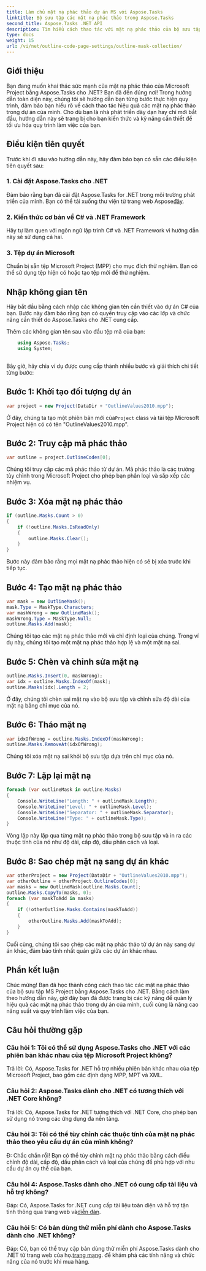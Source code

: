 ```yaml
---
title: Làm chủ mặt nạ phác thảo dự án MS với Aspose.Tasks
linktitle: Bộ sưu tập các mặt nạ phác thảo trong Aspose.Tasks
second_title: Aspose.Tasks .NET API
description: Tìm hiểu cách thao tác với mặt nạ phác thảo của bộ sưu tập MS Project bằng Aspose.Tasks cho .NET. Nâng cao năng suất với hướng dẫn toàn diện này.
type: docs
weight: 15
url: /vi/net/outline-code-page-settings/outline-mask-collection/
---
```

## Giới thiệu
Bạn đang muốn khai thác sức mạnh của mặt nạ phác thảo của Microsoft Project bằng Aspose.Tasks cho .NET? Bạn đã đến đúng nơi! Trong hướng dẫn toàn diện này, chúng tôi sẽ hướng dẫn bạn từng bước thực hiện quy trình, đảm bảo bạn hiểu rõ về cách thao tác hiệu quả các mặt nạ phác thảo trong dự án của mình. Cho dù bạn là nhà phát triển dày dạn hay chỉ mới bắt đầu, hướng dẫn này sẽ trang bị cho bạn kiến thức và kỹ năng cần thiết để tối ưu hóa quy trình làm việc của bạn.
## Điều kiện tiên quyết
Trước khi đi sâu vào hướng dẫn này, hãy đảm bảo bạn có sẵn các điều kiện tiên quyết sau:
### 1. Cài đặt Aspose.Tasks cho .NET
Đảm bảo rằng bạn đã cài đặt Aspose.Tasks for .NET trong môi trường phát triển của mình. Bạn có thể tải xuống thư viện từ trang web Aspose[đây](https://releases.aspose.com/tasks/net/).
### 2. Kiến thức cơ bản về C# và .NET Framework
Hãy tự làm quen với ngôn ngữ lập trình C# và .NET Framework vì hướng dẫn này sẽ sử dụng cả hai.
### 3. Tệp dự án Microsoft
Chuẩn bị sẵn tệp Microsoft Project (MPP) cho mục đích thử nghiệm. Bạn có thể sử dụng tệp hiện có hoặc tạo tệp mới để thử nghiệm.
## Nhập không gian tên
Hãy bắt đầu bằng cách nhập các không gian tên cần thiết vào dự án C# của bạn. Bước này đảm bảo rằng bạn có quyền truy cập vào các lớp và chức năng cần thiết do Aspose.Tasks cho .NET cung cấp.

Thêm các không gian tên sau vào đầu tệp mã của bạn:
```csharp
    using Aspose.Tasks;
    using System;
    
```
Bây giờ, hãy chia ví dụ được cung cấp thành nhiều bước và giải thích chi tiết từng bước:
## Bước 1: Khởi tạo đối tượng dự án
```csharp
var project = new Project(DataDir + "OutlineValues2010.mpp");
```
 Ở đây, chúng ta tạo một phiên bản mới của`Project` class và tải tệp Microsoft Project hiện có có tên "OutlineValues2010.mpp".
## Bước 2: Truy cập mã phác thảo
```csharp
var outline = project.OutlineCodes[0];
```
Chúng tôi truy cập các mã phác thảo từ dự án. Mã phác thảo là các trường tùy chỉnh trong Microsoft Project cho phép bạn phân loại và sắp xếp các nhiệm vụ.
## Bước 3: Xóa mặt nạ phác thảo
```csharp
if (outline.Masks.Count > 0)
{
    if (!outline.Masks.IsReadOnly)
    {
        outline.Masks.Clear();
    }
}
```
Bước này đảm bảo rằng mọi mặt nạ phác thảo hiện có sẽ bị xóa trước khi tiếp tục.
## Bước 4: Tạo mặt nạ phác thảo
```csharp
var mask = new OutlineMask();
mask.Type = MaskType.Characters;
var maskWrong = new OutlineMask();
maskWrong.Type = MaskType.Null;
outline.Masks.Add(mask);
```
Chúng tôi tạo các mặt nạ phác thảo mới và chỉ định loại của chúng. Trong ví dụ này, chúng tôi tạo một mặt nạ phác thảo hợp lệ và một mặt nạ sai.
## Bước 5: Chèn và chỉnh sửa mặt nạ
```csharp
outline.Masks.Insert(0, maskWrong);
var idx = outline.Masks.IndexOf(mask);
outline.Masks[idx].Length = 2;
```
Ở đây, chúng tôi chèn sai mặt nạ vào bộ sưu tập và chỉnh sửa độ dài của mặt nạ bằng chỉ mục của nó.
## Bước 6: Tháo mặt nạ
```csharp
var idxOfWrong = outline.Masks.IndexOf(maskWrong);
outline.Masks.RemoveAt(idxOfWrong);
```
Chúng tôi xóa mặt nạ sai khỏi bộ sưu tập dựa trên chỉ mục của nó.
## Bước 7: Lặp lại mặt nạ
```csharp
foreach (var outlineMask in outline.Masks)
{
    Console.WriteLine("Length: " + outlineMask.Length);
    Console.WriteLine("Level: " + outlineMask.Level);
    Console.WriteLine("Separator: " + outlineMask.Separator);
    Console.WriteLine("Type: " + outlineMask.Type);
}
```
Vòng lặp này lặp qua từng mặt nạ phác thảo trong bộ sưu tập và in ra các thuộc tính của nó như độ dài, cấp độ, dấu phân cách và loại.
## Bước 8: Sao chép mặt nạ sang dự án khác
```csharp
var otherProject = new Project(DataDir + "OutlineValues2010.mpp");
var otherOutline = otherProject.OutlineCodes[0];
var masks = new OutlineMask[outline.Masks.Count];
outline.Masks.CopyTo(masks, 0);
foreach (var maskToAdd in masks)
{
    if (!otherOutline.Masks.Contains(maskToAdd))
    {
        otherOutline.Masks.Add(maskToAdd);
    }
}
```
Cuối cùng, chúng tôi sao chép các mặt nạ phác thảo từ dự án này sang dự án khác, đảm bảo tính nhất quán giữa các dự án khác nhau.
## Phần kết luận
Chúc mừng! Bạn đã học thành công cách thao tác các mặt nạ phác thảo của bộ sưu tập MS Project bằng Aspose.Tasks cho .NET. Bằng cách làm theo hướng dẫn này, giờ đây bạn đã được trang bị các kỹ năng để quản lý hiệu quả các mặt nạ phác thảo trong dự án của mình, cuối cùng là nâng cao năng suất và quy trình làm việc của bạn.
## Câu hỏi thường gặp
### Câu hỏi 1: Tôi có thể sử dụng Aspose.Tasks cho .NET với các phiên bản khác nhau của tệp Microsoft Project không?
Trả lời: Có, Aspose.Tasks for .NET hỗ trợ nhiều phiên bản khác nhau của tệp Microsoft Project, bao gồm các định dạng MPP, MPT và XML.
### Câu hỏi 2: Aspose.Tasks dành cho .NET có tương thích với .NET Core không?
Trả lời: Có, Aspose.Tasks for .NET tương thích với .NET Core, cho phép bạn sử dụng nó trong các ứng dụng đa nền tảng.
### Câu hỏi 3: Tôi có thể tùy chỉnh các thuộc tính của mặt nạ phác thảo theo yêu cầu dự án của mình không?
Đ: Chắc chắn rồi! Bạn có thể tùy chỉnh mặt nạ phác thảo bằng cách điều chỉnh độ dài, cấp độ, dấu phân cách và loại của chúng để phù hợp với nhu cầu dự án cụ thể của bạn.
### Câu hỏi 4: Aspose.Tasks dành cho .NET có cung cấp tài liệu và hỗ trợ không?
Đáp: Có, Aspose.Tasks for .NET cung cấp tài liệu toàn diện và hỗ trợ tận tình thông qua trang web và[diễn đàn](https://forum.aspose.com/c/tasks/15).
### Câu hỏi 5: Có bản dùng thử miễn phí dành cho Aspose.Tasks dành cho .NET không?
 Đáp: Có, bạn có thể truy cập bản dùng thử miễn phí Aspose.Tasks dành cho .NET từ trang web của họ.[trang mạng](https://releases.aspose.com/tasks/net/). để khám phá các tính năng và chức năng của nó trước khi mua hàng.